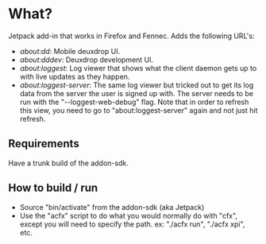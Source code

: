 # What?

Jetpack add-in that works in Firefox and Fennec.  Adds the following URL's:

- *about:dd*: Mobile deuxdrop UI.
- *about:dddev*: Deuxdrop development UI.
- *about:loggest*: Log viewer that shows what the client daemon gets up to
   with live updates as they happen.
- *about:loggest-server*: The same log viewer but tricked out to get its log
   data from the server the user is signed up with.  The server needs to be
   run with the "--loggest-web-debug" flag.  Note that in order to refresh
   this view, you need to go to "about:loggest-server" again and not just hit
   refresh.


## Requirements

Have a trunk build of the addon-sdk.


## How to build / run

* Source "bin/activate" from the addon-sdk (aka Jetpack)
* Use the "acfx" script to do what you would normally do with "cfx", except
  you will need to specify the path.  ex: "./acfx run", "./acfx xpi", etc.


